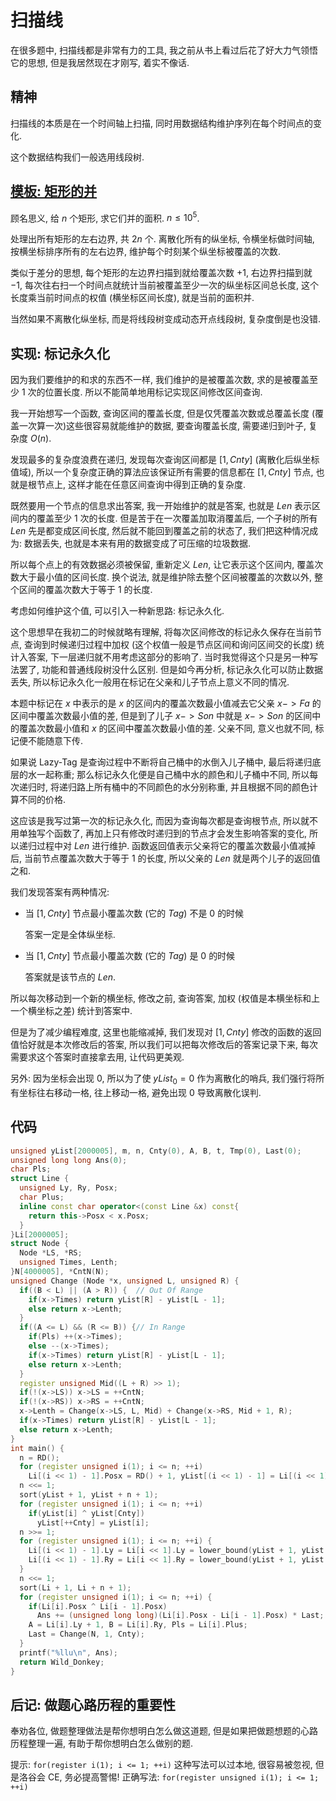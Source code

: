 # 扫描线

在很多题中, 扫描线都是非常有力的工具, 我之前从书上看过后花了好大力气领悟它的思想, 但是我居然现在才刚写, 着实不像话.

## 精神

扫描线的本质是在一个时间轴上扫描, 同时用数据结构维护序列在每个时间点的变化.

这个数据结构我们一般选用线段树.

## [模板: 矩形的并](https://www.luogu.com.cn/problem/P5490)

顾名思义, 给 $n$ 个矩形, 求它们并的面积. $n \leq 10^5$.

处理出所有矩形的左右边界, 共 $2n$ 个. 离散化所有的纵坐标, 令横坐标做时间轴, 按横坐标排序所有的左右边界, 维护每个时刻某个纵坐标被覆盖的次数.

类似于差分的思想, 每个矩形的左边界扫描到就给覆盖次数 $+1$, 右边界扫描到就 $-1$, 每次往右扫一个时间点就统计当前被覆盖至少一次的纵坐标区间总长度, 这个长度乘当前时间点的权值 (横坐标区间长度), 就是当前的面积并.

当然如果不离散化纵坐标, 而是将线段树变成动态开点线段树, 复杂度倒是也没错.

## 实现: 标记永久化

因为我们要维护的和求的东西不一样, 我们维护的是被覆盖次数, 求的是被覆盖至少 $1$ 次的位置长度. 所以不能简单地用标记实现区间修改区间查询.

我一开始想写一个函数, 查询区间的覆盖长度, 但是仅凭覆盖次数或总覆盖长度 (覆盖一次算一次)这些很容易就能维护的数据, 要查询覆盖长度, 需要递归到叶子, 复杂度 $O(n)$.

发现最多的复杂度浪费在递归, 发现每次查询区间都是 $[1, Cnty]$ (离散化后纵坐标值域), 所以一个复杂度正确的算法应该保证所有需要的信息都在 $[1, Cnty]$ 节点, 也就是根节点上, 这样才能在任意区间查询中得到正确的复杂度.

既然要用一个节点的信息求出答案, 我一开始维护的就是答案, 也就是 $Len$ 表示区间内的覆盖至少 $1$ 次的长度. 但是苦于在一次覆盖加取消覆盖后, 一个子树的所有 $Len$ 先是都变成区间长度, 然后就不能回到覆盖之前的状态了, 我们把这种情况成为: 数据丢失, 也就是本来有用的数据变成了可压缩的垃圾数据.

所以每个点上的有效数据必须被保留, 重新定义 $Len$, 让它表示这个区间内, 覆盖次数大于最小值的区间长度. 换个说法, 就是维护除去整个区间被覆盖的次数以外, 整个区间的覆盖次数大于等于 $1$ 的长度.

考虑如何维护这个值, 可以引入一种新思路: 标记永久化.

这个思想早在我初二的时候就略有理解, 将每次区间修改的标记永久保存在当前节点, 查询到时候递归过程中加权 (这个权值一般是节点区间和询问区间交的长度) 统计入答案, 下一层递归就不用考虑这部分的影响了. 当时我觉得这个只是另一种写法罢了, 功能和普通线段树没什么区别. 但是如今再分析, 标记永久化可以防止数据丢失, 所以标记永久化一般用在标记在父亲和儿子节点上意义不同的情况.

本题中标记在 $x$ 中表示的是 $x$ 的区间内的覆盖次数最小值减去它父亲 $x->Fa$ 的区间中覆盖次数最小值的差, 但是到了儿子 $x->Son$ 中就是 $x->Son$ 的区间中的覆盖次数最小值和 $x$ 的区间中覆盖次数最小值的差. 父亲不同, 意义也就不同, 标记便不能随意下传.

如果说 Lazy-Tag 是查询过程中不断将自己桶中的水倒入儿子桶中, 最后将递归底层的水一起称重; 那么标记永久化便是自己桶中水的颜色和儿子桶中不同, 所以每次递归时, 将递归路上所有桶中的不同颜色的水分别称重, 并且根据不同的颜色计算不同的价格.

这应该是我写过第一次的标记永久化, 而因为查询每次都是查询根节点, 所以就不用单独写个函数了, 再加上只有修改时递归到的节点才会发生影响答案的变化, 所以递归过程中对 $Len$ 进行维护. 函数返回值表示父亲将它的覆盖次数最小值减掉后, 当前节点覆盖次数大于等于 $1$ 的长度, 所以父亲的 $Len$ 就是两个儿子的返回值之和.

我们发现答案有两种情况: 

- 当 $[1, Cnty]$ 节点最小覆盖次数 (它的 $Tag$) 不是 $0$ 的时候

  答案一定是全体纵坐标.

- 当 $[1, Cnty]$ 节点最小覆盖次数 (它的 $Tag$) 是 $0$ 的时候

  答案就是该节点的 $Len$.

所以每次移动到一个新的横坐标, 修改之前, 查询答案, 加权 (权值是本横坐标和上一个横坐标之差) 统计到答案中.

但是为了减少编程难度, 这里也能缩减掉, 我们发现对 $[1, Cnty]$ 修改的函数的返回值恰好就是本次修改后的答案, 所以我们可以把每次修改后的答案记录下来, 每次需要求这个答案时直接拿去用, 让代码更美观.

另外: 因为坐标会出现 $0$, 所以为了使 $yList_0 = 0$ 作为离散化的哨兵, 我们强行将所有坐标往右移动一格, 往上移动一格, 避免出现 $0$ 导致离散化误判.

## 代码

```cpp
unsigned yList[2000005], m, n, Cnty(0), A, B, t, Tmp(0), Last(0);
unsigned long long Ans(0);
char Pls;
struct Line {
  unsigned Ly, Ry, Posx;
  char Plus;
  inline const char operator<(const Line &x) const{
    return this->Posx < x.Posx;
  }
}Li[2000005];
struct Node {
  Node *LS, *RS;
  unsigned Times, Lenth;
}N[4000005], *CntN(N);
unsigned Change (Node *x, unsigned L, unsigned R) {
  if((B < L) || (A > R)) {  // Out Of Range
    if(x->Times) return yList[R] - yList[L - 1];
    else return x->Lenth;
  }
  if((A <= L) && (R <= B)) {// In Range
    if(Pls) ++(x->Times);
    else --(x->Times);
    if(x->Times) return yList[R] - yList[L - 1];
    else return x->Lenth;
  }
  register unsigned Mid((L + R) >> 1);
  if(!(x->LS)) x->LS = ++CntN;
  if(!(x->RS)) x->RS = ++CntN;
  x->Lenth = Change(x->LS, L, Mid) + Change(x->RS, Mid + 1, R);
  if(x->Times) return yList[R] - yList[L - 1];
  else return x->Lenth; 
}
int main() {
  n = RD();
  for (register unsigned i(1); i <= n; ++i)
    Li[(i << 1) - 1].Posx = RD() + 1, yList[(i << 1) - 1] = Li[(i << 1) - 1].Ly = Li[i << 1].Ly = RD() + 1, Li[i << 1].Posx = RD() + 1, yList[i << 1] = Li[(i << 1) - 1].Ry = Li[i << 1].Ry = RD() + 1, Li[(i << 1) - 1].Plus = 1;
  n <<= 1;
  sort(yList + 1, yList + n + 1);
  for (register unsigned i(1); i <= n; ++i)
    if(yList[i] ^ yList[Cnty])
      yList[++Cnty] = yList[i];
  n >>= 1;
  for (register unsigned i(1); i <= n; ++i) {
    Li[(i << 1) - 1].Ly = Li[i << 1].Ly = lower_bound(yList + 1, yList + Cnty + 1, Li[i << 1].Ly) - yList;
    Li[(i << 1) - 1].Ry = Li[i << 1].Ry = lower_bound(yList + 1, yList + Cnty + 1, Li[i << 1].Ry) - yList;
  }
  n <<= 1;
  sort(Li + 1, Li + n + 1);
  for (register unsigned i(1); i <= n; ++i) {
    if(Li[i].Posx ^ Li[i - 1].Posx)
      Ans += (unsigned long long)(Li[i].Posx - Li[i - 1].Posx) * Last;
    A = Li[i].Ly + 1, B = Li[i].Ry, Pls = Li[i].Plus;
    Last = Change(N, 1, Cnty);
  }
  printf("%llu\n", Ans);
  return Wild_Donkey;
}
```

## 后记: 做题心路历程的重要性

奉劝各位, 做题整理做法是帮你想明白怎么做这道题, 但是如果把做题想题的心路历程整理一遍, 有助于帮你想明白怎么做别的题.

提示: `for(register i(1); i <= 1; ++i)` 这种写法可以过本地, 很容易被忽视, 但是洛谷会 CE, 务必提高警惕! 正确写法: `for(register unsigned i(1); i <= 1; ++i)`